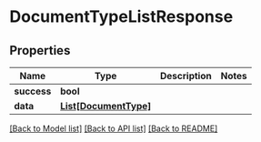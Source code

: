 # DocumentTypeListResponse

## Properties
Name | Type | Description | Notes
------------ | ------------- | ------------- | -------------
**success** | **bool** |  | 
**data** | [**List[DocumentType]**](DocumentType.md) |  | 

[[Back to Model list]](../README.md#documentation-for-models) [[Back to API list]](../README.md#documentation-for-api-endpoints) [[Back to README]](../README.md)


